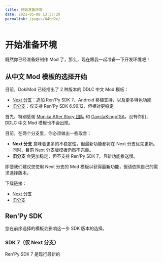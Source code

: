 ```yaml
---
title: 开始准备环境
date: 2021-05-08 13:37:29
permalink: /pages/04bd2e/
---
```

# 开始准备环境

既然你已经准备好制作 Mod 了，那么，现在跟我一起准备一下开发环境吧！

## 从中文 Mod 模板的选择开始
目前，DokiMod 已经推出了 2 种版本的 DDLC 中文 Mod 模板：

- [Next 分支](https://github.com/imgradeone/DDLCModTemplate-Chinese-next)：追加 Ren'Py SDK 7、Android 移植支持，以及更多特色功能
- [旧分支](https://github.com/imgradeone/DDLCModTemplate-Chinese-next)：仅支持 Ren'Py SDK 6.99.12，但相对更稳定

首先，特别感谢 [Monika After Story 团队](https://github.com/Monika-After-Story) 和 [GanstaKingofSA](https://github.com/GanstaKingofSA)。没有你们，DDLC 中文 Mod 模板也不会出现。

目前，在两个分支里，你必须做出一些取舍：

- **Next 分支** 意味着更多的不稳定性，但最新功能都将在 Next 分支优先更新。同时，目前 Next 分支版模板仍然不完善。
- **旧分支** 会更加稳定，但不支持 Ren'Py SDK 7，且新功能推送慢。

即便我们建议您使用 Next 分支的 Mod 模板以获得最新功能，但请依照自己的需求选择版本。

下载链接：

- [Next 分支](https://github.com/imgradeone/DDLCModTemplate-Chinese-next)
- [旧分支](https://github.com/imgradeone/DDLCModTemplate-Chinese-next)

## Ren'Py SDK
您在前序选择的模板会影响这一步 SDK 版本的选择。

### SDK 7（仅 Next 分支）
Ren'Py SDK 7 是现行最新的